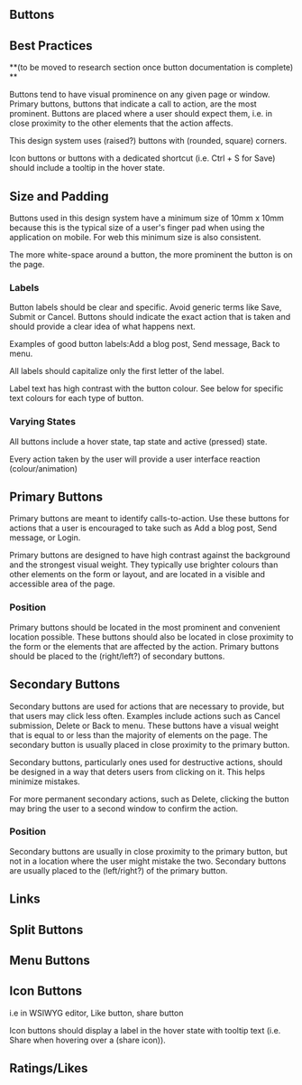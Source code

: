 ## Buttons

## Best Practices

**\(to be moved to research section once button documentation is complete\)  
**

Buttons tend to have visual prominence on any given page or window. Primary buttons, buttons that indicate a call to action, are the most prominent. Buttons are placed where a user should expect them, i.e. in close proximity to the other elements that the action affects.

This design system uses \(raised?\) buttons with \(rounded, square\) corners.

Icon buttons or buttons with a dedicated shortcut \(i.e. Ctrl + S for Save\) should include a tooltip in the hover state.

## Size and Padding

Buttons used in this design system have a minimum size of 10mm x 10mm because this is the typical size of a user's finger pad when using the application on mobile. For web this minimum size is also consistent.

The more white-space around a button, the more prominent the button is on the page.

### Labels

Button labels should be clear and specific. Avoid generic terms like Save, Submit or Cancel. Buttons should indicate the exact action that is taken and should provide a clear idea of what happens next.

Examples of good button labels:Add a blog post, Send message, Back to menu.

All labels should capitalize only the first letter of the label.

Label text has high contrast with the button colour. See below for specific text colours for each type of button.

### Varying States

All buttons include a hover state, tap state and active \(pressed\) state.

Every action taken by the user will provide a user interface reaction \(colour/animation\)

## Primary Buttons

Primary buttons are meant to identify calls-to-action. Use these buttons for actions that a user is encouraged to take such as Add a blog post, Send message, or Login.

Primary buttons are designed to have high contrast against the background and the strongest visual weight. They typically use brighter colours than other elements on the form or layout, and are located in a visible and accessible area of the page.

### Position

Primary buttons should be located in the most prominent and convenient location possible. These buttons should also be located in close proximity to the form or the elements that are affected by the action. Primary buttons should be placed to the \(right/left?\) of secondary buttons.

## Secondary Buttons

Secondary buttons are used for actions that are necessary to provide, but that users may click less often. Examples include actions such as Cancel submission, Delete or Back to menu. These buttons have a visual weight that is equal to or less than the majority of elements on the page. The secondary button is usually placed in close proximity to the primary button.

Secondary buttons, particularly ones used for destructive actions, should be designed in a way that deters users from clicking on it. This helps minimize mistakes.

For more permanent secondary actions, such as Delete, clicking the button may bring the user to a second window to confirm the action.

### Position

Secondary buttons are usually in close proximity to the primary button, but not in a location where the user might mistake the two. Secondary buttons are usually placed to the \(left/right?\) of the primary button.

## Links

## Split Buttons

## Menu Buttons

## Icon Buttons

i.e in WSIWYG editor, Like button, share button

Icon buttons should display a label in the hover state with tooltip text \(i.e. Share when hovering over a \(share icon\)\).

## Ratings/Likes




